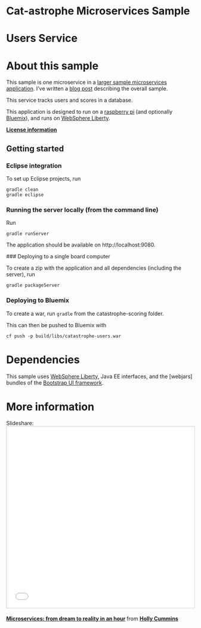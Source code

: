# Cat-astrophe Microservices Sample
# Users Service


# About this sample

This sample is one microservice in a [larger sample 
microservices application](http://github.com/holly-cummins/catastrophe-microservices). I've written a [blog post](https://developer.ibm.com/wasdev/blog/2016/06/01/putting-micro-microservices/) describing the overall sample. 

This service tracks users and scores in a database. 

This application is designed to run on a [raspberry pi](http://www.linksprite.com/linksprite-pcduino/) (and optionally [Bluemix](http://bluemix.net)), and runs on [WebSphere Liberty](http://wasdev.net). 

**[License information](LICENSE.txt)** 

## Getting started 

### Eclipse integration 

To set up Eclipse projects, run 

    gradle clean
    gradle eclipse

### Running the server locally (from the command line) 

Run

    gradle runServer

The application should be available on http://localhost:9080.

### Deploying to a single board computer 

To create a zip with the application and all dependencies (including the server), run 

    gradle packageServer


### Deploying to Bluemix 

To create a war, run `gradle` from the catastrophe-scoring folder.

This can then be pushed to Bluemix with 

    cf push -p build/libs/catastrophe-users.war

# Dependencies 

This sample uses [WebSphere Liberty](http://wasdev.net), Java EE interfaces, and the [webjars] bundles of the [Bootstrap UI framework](http://getbootstrap.com). 

# More information 

Slideshare: <iframe src="//www.slideshare.net/slideshow/embed_code/key/sKoNWL00L0CeRT" width="595" height="485" frameborder="0" marginwidth="0" marginheight="0" scrolling="no" style="border:1px solid #CCC; border-width:1px; margin-bottom:5px; max-width: 100%;" allowfullscreen> </iframe> <div style="margin-bottom:5px"> <strong> <a href="//www.slideshare.net/HollyCummins/microservices-from-dream-to-reality-in-an-hour" title="Microservices: from dream to reality in an hour" target="_blank">Microservices: from dream to reality in an hour</a> </strong> from <strong><a href="//www.slideshare.net/HollyCummins" target="_blank">Holly Cummins</a></strong> </div>


